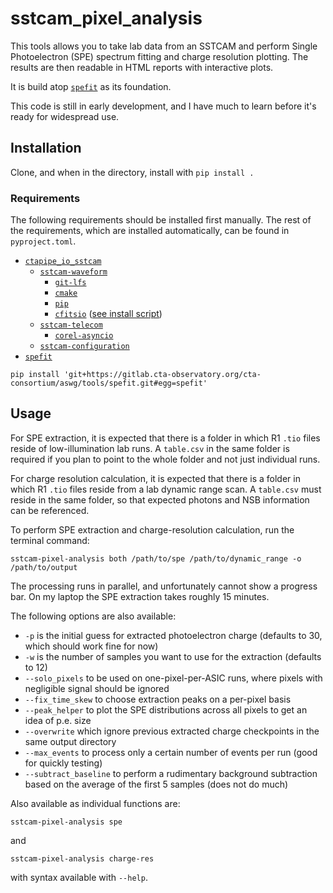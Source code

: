 # sstcam_pixel_analysis
This tools allows you to take lab data from an SSTCAM and perform Single Photoelectron (SPE) spectrum fitting and charge resolution plotting. The results are then readable in HTML reports with interactive plots.

It is build atop [`spefit`](https://gitlab.cta-observatory.org/cta-consortium/aswg/tools/spefit) as its foundation.

This code is still in early development, and I have much to learn before it's ready for widespread use.

## Installation
Clone, and when in the directory, install with `pip install .`

### Requirements

The following requirements should be installed first manually. The rest of the requirements, which are installed automatically, can be found in `pyproject.toml`.

* [`ctapipe_io_sstcam`](https://gitlab.cta-observatory.org/cta-array-elements/sst/camera/analysis/ctapipe_io_sstcam)
  * [`sstcam-waveform`](https://gitlab.cta-observatory.org/cta-array-elements/sst/camera/server/sstcam-server/-/tree/develop/sstcam-waveform)
    * [`git-lfs`](https://git-lfs.github.com/)
    * [`cmake`](https://cmake.org/)
    * [`pip`](https://pypi.org/project/pip/)
    * [`cfitsio`](https://heasarc.gsfc.nasa.gov/fitsio/) ([see install script](https://gitlab.cta-observatory.org/cta-array-elements/sst/camera/server/sstcam-server/-/blob/develop/env/install-cfitsio.sh))
  * [`sstcam-telecom`](https://gitlab.cta-observatory.org/cta-array-elements/sst/camera/server/sstcam-server/-/tree/develop/sstcam-telecom)
    * [`corel-asyncio`](https://gitlab.desy.de/corel/corel-asyncio)
  * [`sstcam-configuration`](https://gitlab.cta-observatory.org/cta-array-elements/sst/camera/server/sstcam-server/-/tree/develop/sstcam-configuration)
* [`spefit`](https://gitlab.cta-observatory.org/cta-consortium/aswg/tools/spefit)
```
pip install 'git+https://gitlab.cta-observatory.org/cta-consortium/aswg/tools/spefit.git#egg=spefit'
```

## Usage
For SPE extraction, it is expected that there is a folder in which R1 `.tio` files reside of low-illumination lab runs. A `table.csv` in the same folder is required if you plan to point to the whole folder and not just individual runs.

For charge resolution calculation, it is expected that there is a folder in which R1 `.tio` files reside from a lab dynamic range scan. A `table.csv` must reside in the same folder, so that expected photons and NSB information can be referenced.

To perform SPE extraction and charge-resolution calculation, run the terminal command:

```
sstcam-pixel-analysis both /path/to/spe /path/to/dynamic_range -o /path/to/output
```

The processing runs in parallel, and unfortunately cannot show a progress bar. On my laptop the SPE extraction takes roughly 15 minutes.

The following options are also available:

* `-p` is the initial guess for extracted photoelectron charge (defaults to 30, which should work fine for now)
* `-w` is the number of samples you want to use for the extraction (defaults to 12)
* `--solo_pixels` to be used on one-pixel-per-ASIC runs, where pixels with negligible signal should be ignored
* `--fix_time_skew` to choose extraction peaks on a per-pixel basis
* `--peak_helper` to plot the SPE distributions across all pixels to get an idea of p.e. size
* `--overwrite` which ignore previous extracted charge checkpoints in the same output directory
* `--max_events` to process only a certain number of events per run (good for quickly testing)
* `--subtract_baseline` to perform a rudimentary background subtraction based on the average of the first 5 samples (does not do much)

Also available as individual functions are:
```
sstcam-pixel-analysis spe
```
and
```
sstcam-pixel-analysis charge-res
```
with syntax available with `--help`.
